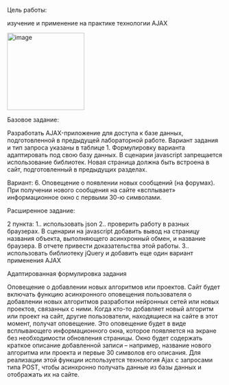Цель работы: 

изучение и применение на практике технологии AJAX 

<img width="180" alt="image" src="https://github.com/user-attachments/assets/6bf2a2c3-56c0-4156-8014-8c241948f088">


Базовое задание:

Разработать AJAX-приложение для доступа к базе данных, подготовленной в предыдущей лабораторной работе. Вариант задания и тип запроса указаны в таблице 1. Формулировку варианта адаптировать под свою базу данных. В сценарии javascript запрещается использование библиотек. Новая страница должна быть встроена в сайт, подготовленный в предыдущих разделах.

Вариант:
6.	Оповещение о появлении новых сообщений (на форумах).  При получении нового сообщения на сайте «всплывает» информационное окно с первыми 30-ю символами.



Расширенное задание:

2 пункта:
1.. использовать json
2.. проверить работу в разных браузерах. В сценарии на javascript добавить вывод на страницу названия объекта, выполняющего асинхронный обмен, и название браузера. В отчете привести доказательства этой работы.
3.. использовать библиотеку jQuery и добавить еще один вариант применения AJAX






Адаптированная формулировка задания

Оповещение о добавлении новых алгоритмов или проектов.
Сайт будет включать функцию асинхронного оповещения пользователя о добавлении новых алгоритмов разработки нейронных сетей или новых проектов, связанных с ними. Когда кто-то добавляет новый алгоритм или проект на сайт, другие пользователи, находящиеся на сайте в этот момент, получат оповещение. Это оповещение будет в виде всплывающего информационного окна, которое появляется на экране без необходимости обновления страницы. Окно будет содержать краткое описание добавленной записи – например, название нового алгоритма или проекта и первые 30 символов его описания. Для реализации этой функции используется технология Ajax с запросами типа POST, чтобы асинхронно получать данные из базы данных и отображать их на сайте.





